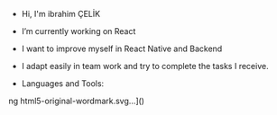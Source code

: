 -  Hi, I'm ibrahim ÇELİK
-  I’m currently working on React
-  I want to improve myself in React Native and Backend
-  I adapt easily in team work and try to complete the tasks I receive.

-  Languages and Tools:
  
</svg>ng html5-original-wordmark.svg…]()
